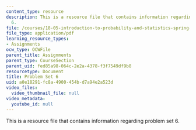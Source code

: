 ```yaml
---
content_type: resource
description: This is a resource file that contains information regarding problem set
  6.
file: /courses/18-05-introduction-to-probability-and-statistics-spring-2014/a0e18291fc8a4900454bd7a94e2a523d_MIT18_05S14_ps6.pdf
file_type: application/pdf
learning_resource_types:
- Assignments
ocw_type: OCWFile
parent_title: Assignments
parent_type: CourseSection
parent_uid: fed85a98-064c-2e2a-4378-f3f7549df9b8
resourcetype: Document
title: Problem Set 6
uid: a0e18291-fc8a-4900-454b-d7a94e2a523d
video_files:
  video_thumbnail_file: null
video_metadata:
  youtube_id: null
---
```

This is a resource file that contains information regarding problem set 6.


